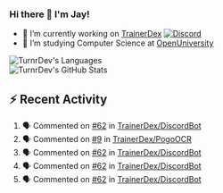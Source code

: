 ### Hi there 👋 I'm Jay!

- 🔭 I’m currently working on [TrainerDex](https://www.github.com/TrainerDex) [![Discord](https://discordapp.com/api/v6/guilds/364313717720219651/widget.png?style=shield)](http://discord.trainerdex.co.uk/)
- 🤔 I’m studying Computer Science at [OpenUniversity](http://www.open.ac.uk/courses/computing-it/degrees/bsc-computing-it-software-q62-soft)

![TurnrDev's Languages](https://github-readme-stats.vercel.app/api/top-langs/?username=TurnrDev&layout=compact&hide_border=true&title_color=1fa6aa&text_color=233247)
<br>
![TurnrDev's GitHub Stats](https://github-readme-stats.vercel.app/api?username=TurnrDev&show_icons=true&hide_border=true&count_private=true&include_all_commits=true&icon_color=1fa6aa&title_color=1fa6aa&text_color=233247)
<br>

## :zap: Recent Activity

<!--START_SECTION:activity-->
1. 🗣 Commented on [#62](https://github.com/TrainerDex/DiscordBot/issues/62) in [TrainerDex/DiscordBot](https://github.com/TrainerDex/DiscordBot)
2. 🗣 Commented on [#9](https://github.com/TrainerDex/PogoOCR/issues/9) in [TrainerDex/PogoOCR](https://github.com/TrainerDex/PogoOCR)
3. 🗣 Commented on [#62](https://github.com/TrainerDex/DiscordBot/issues/62) in [TrainerDex/DiscordBot](https://github.com/TrainerDex/DiscordBot)
4. 🗣 Commented on [#62](https://github.com/TrainerDex/DiscordBot/issues/62) in [TrainerDex/DiscordBot](https://github.com/TrainerDex/DiscordBot)
5. 🗣 Commented on [#62](https://github.com/TrainerDex/DiscordBot/issues/62) in [TrainerDex/DiscordBot](https://github.com/TrainerDex/DiscordBot)
<!--END_SECTION:activity-->
